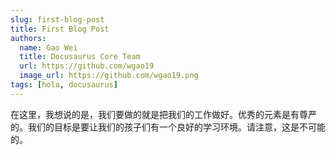 ```yaml
---
slug: first-blog-post
title: First Blog Post
authors:
  name: Gao Wei
  title: Docusaurus Core Team
  url: https://github.com/wgao19
  image_url: https://github.com/wgao19.png
tags: [hola, docusaurus]
---
```


在这里，我想说的是，我们要做的就是把我们的工作做好。优秀的元素是有尊严的。我们的目标是要让我们的孩子们有一个良好的学习环境。请注意，这是不可能的。
